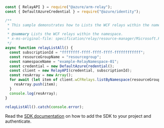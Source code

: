 ```javascript
const { RelayAPI } = require("@azure/arm-relay");
const { DefaultAzureCredential } = require("@azure/identity");

/**
 * This sample demonstrates how to Lists the WCF relays within the namespace.
 *
 * @summary Lists the WCF relays within the namespace.
 * x-ms-original-file: specification/relay/resource-manager/Microsoft.Relay/stable/2017-04-01/examples/Relay/RelayListAll.json
 */
async function relayListAll() {
  const subscriptionId = "ffffffff-ffff-ffff-ffff-ffffffffffff";
  const resourceGroupName = "resourcegroup";
  const namespaceName = "example-RelayNamespace-01";
  const credential = new DefaultAzureCredential();
  const client = new RelayAPI(credential, subscriptionId);
  const resArray = new Array();
  for await (let item of client.wCFRelays.listByNamespace(resourceGroupName, namespaceName)) {
    resArray.push(item);
  }
  console.log(resArray);
}

relayListAll().catch(console.error);
```

Read the [SDK documentation](https://github.com/Azure/azure-sdk-for-js/blob/%40azure%2Farm-relay_3.0.1/sdk/relay/arm-relay/README.md) on how to add the SDK to your project and authenticate.
